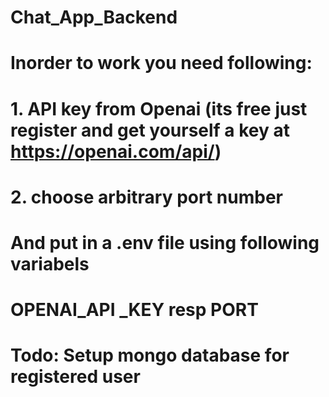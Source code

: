 # Chat_App_Backend
# Inorder to work you need following:
# 1. API key from Openai (its free just register and get yourself a key at https://openai.com/api/)
# 2. choose arbitrary port number
# And put in a .env file using following variabels
# OPENAI_API _KEY resp PORT

# Todo: Setup mongo database for registered user
